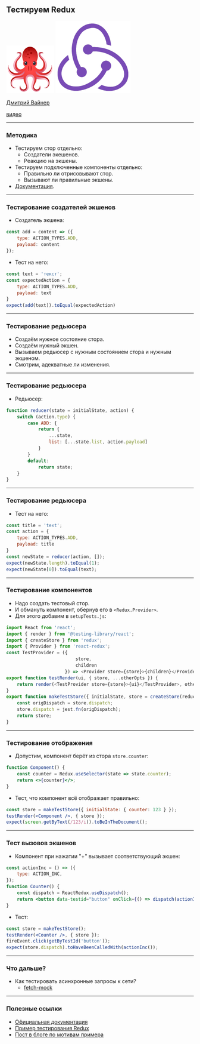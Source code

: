 ## Тестируем Redux

![react-testing library](assets/react-testing/logo-large.png)
![redux](assets/redux/logo.png)

[Дмитрий Вайнер](mailto:dmitry.weiner@gmail.com)

[видео]()

---

### Методика
* Тестируем стор отдельно:
  * Создатели экешенов.
  * Реакцию на экшены.
* Тестируем подключенные компоненты отдельно:
  * Правильно ли отрисовывают стор.
  * Вызывают ли правильные экшены.
* [Документация](https://redux.js.org/recipes/writing-tests).

---

### Тестирование создателей экшенов
* Создатель экшена:

```js
const add = content => ({
    type: ACTION_TYPES.ADD,
    payload: content
});
```
* Тест на него:

```js
const text = 'текст';
const expectedAction = {
    type: ACTION_TYPES.ADD,
    payload: text
}
expect(add(text)).toEqual(expectedAction)
```

---

### Тестирование редьюсера
* Создаём нужное состояние стора.
* Создаём нужный экшен.
* Вызываем редьюсер с нужным состоянием стора и нужным экшеном.
* Смотрим, адекватные ли изменения.

---

### Тестирование редьюсера
* Редьюсер:

```js
function reducer(state = initialState, action) {
    switch (action.type) {
        case ADD: {
            return {
                ...state,
                list: [...state.list, action.payload]
            }
        }
        default:
            return state;
    }
}
```

----

### Тестирование редьюсера
* Тест на него:

```js
const title = 'text';
const action = {
    type: ACTION_TYPES.ADD,
    payload: title
}
const newState = reducer(action, []);
expect(newState.length).toEqual(1);
expect(newState[0]).toEqual(text);
```

---

### Тестирование компонентов
* Надо создать тестовый стор.
* И обмануть компонент, обернув его в ```<Redux.Provider>```.
* Для этого добавим в ```setupTests.js```:

```js
import React from 'react';
import { render } from '@testing-library/react';
import { createStore } from 'redux';
import { Provider } from 'react-redux';
const TestProvider = ({
                          store,
                          children
                      }) => <Provider store={store}>{children}</Provider>
export function testRender(ui, { store, ...otherOpts }) {
    return render(<TestProvider store={store}>{ui}</TestProvider>, otherOpts)
}
export function makeTestStore({ initialState, store = createStore(reducer, initialState)} = {}) {
    const origDispatch = store.dispatch;
    store.dispatch = jest.fn(origDispatch);
    return store;
}
```

---

### Тестирование отображения
* Допустим, компонент берёт из стора ```store.counter```:
```jsx
function Component() {
    const counter = Redux.useSelector(state => state.counter);
    return <>{counter}</>;
}
```
* Тест, что компонент всё отображает правильно:
```jsx
const store = makeTestStore({ initialState: { counter: 123 } });
testRender(<Component />, { store });
expect(screen.getByText(/123/i)).toBeInTheDocument();
```

---

### Тест вызовов экшенов
* Компонент при нажатии "+" вызывает соответствующий экшен:

```jsx
const actionInc = () => ({
    type: ACTION_INC,
});
function Counter() {
    const dispatch = ReactRedux.useDispatch();
    return <button data-testid="button" onClick={() => dispatch(actionInc())}>+</button>;
}
```
* Тест:

```jsx
const store = makeTestStore();
testRender(<Counter />, { store });
fireEvent.click(getByTestId('button'));
expect(store.dispatch).toHaveBeenCalledWith(actionInc());
```

---

### Что дальше?
* Как тестировать асинхронные запросы к сети?
  * [fetch-mock](https://redux.js.org/recipes/writing-tests#async-action-creators)

---

### Полезные ссылки
* [Официальная документация](https://redux.js.org/recipes/writing-tests)
* [Пример тестирования Redux](https://gist.github.com/krawaller/e5d40217658fa132f3c3904987e467cd)
* [Пост в блоге по мотивам примера](https://blog.krawaller.se/posts/unit-testing-react-redux-components/)